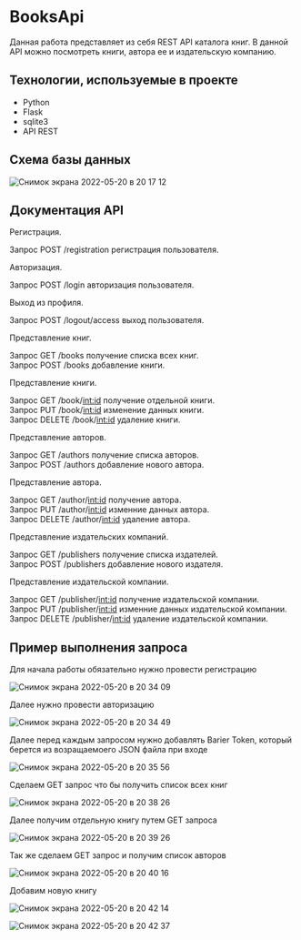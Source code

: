  # BooksApi
Данная работа представляет из себя REST API каталога книг. В данной API можно посмотреть книги, автора ее и издательскую компанию.

## Технологии, используемые в проекте

- Python
- Flask
- sqlite3
- API REST

## Схема базы данных

![Снимок экрана 2022-05-20 в 20 17 12](https://user-images.githubusercontent.com/44827871/169579620-62cc62a5-ba57-4e25-9006-aef4fc5c23c1.png)

## Документация API

Регистрация. 

Запрос POST    /registration  регистрация пользователя.  

Авторизация. 

Запрос POST    /login  авторизация пользователя. 

Выход из профиля\. 

Запрос POST    /logout/access  выход пользователя. 

Представление книг. 

Запрос GET     /books    получение списка всех книг.\
Запрос POST    /books    добавление книги.

Представление книги. 

Запрос GET     /book/<int:id>  получение отдельной книги.\
Запрос PUT     /book/<int:id>  изменение данных книги.\
Запрос DELETE  /book/<int:id>  удаление книги.

Представление авторов. 

Запрос GET     /authors  получение списка авторов.\
Запрос POST    /authors  добавление нового автора. 

Представление автора.  

Запрос GET     /author/<int:id>  получение автора.\
Запрос PUT     /author/<int:id>  изменние данных автора.\
Запрос DELETE  /author/<int:id>  удаление автора. 
  
Представление издательских компаний. 

Запрос GET     /publishers  получение списка издателей.\
Запрос POST    /publishers  добавление нового издателя. 

Представление издательской компании. 

Запрос GET     /publisher/<int:id>  получение издательской компании.\
Запрос PUT     /publisher/<int:id>  изменние данных издательской компании.\
Запрос DELETE  /publisher/<int:id>  удаление издательской компании. 

## Пример выполнения запроса

Для начала работы обязательно нужно провести регистрацию

![Снимок экрана 2022-05-20 в 20 34 09](https://user-images.githubusercontent.com/44827871/169582018-b5466830-961d-483c-961e-33c2906f6d1b.png)


Далее нужно провести авторизацию

![Снимок экрана 2022-05-20 в 20 34 49](https://user-images.githubusercontent.com/44827871/169582118-70b852b0-53a0-47dc-8644-879f832cb953.png)

Далее перед каждым запросом нужно добавлять Barier Token, который берется из возращаемоего JSON файла при входе

![Снимок экрана 2022-05-20 в 20 35 56](https://user-images.githubusercontent.com/44827871/169582247-047f5e18-c535-4e39-9ea1-f49e8240b950.png)

Сделаем GET запрос что бы получить список всех книг

![Снимок экрана 2022-05-20 в 20 38 26](https://user-images.githubusercontent.com/44827871/169582607-046790fb-e5b9-4362-a8fc-8f67505ee72d.png)

Далее получим отдельную книгу путем GET запроса

![Снимок экрана 2022-05-20 в 20 39 26](https://user-images.githubusercontent.com/44827871/169582719-f0a9937f-84dd-4e49-b46a-edd4ca387160.png)

Так же сделаем GET запрос и получим список авторов

![Снимок экрана 2022-05-20 в 20 40 16](https://user-images.githubusercontent.com/44827871/169582834-764f89a6-d977-43f5-9993-c58db3ed4eb4.png)

Добавим новую книгу

![Снимок экрана 2022-05-20 в 20 42 14](https://user-images.githubusercontent.com/44827871/169583146-a77f2b88-701a-466b-b9c3-554d8d84da72.png)

![Снимок экрана 2022-05-20 в 20 42 37](https://user-images.githubusercontent.com/44827871/169583205-055964ca-edcf-4f84-938f-53a991ac8698.png)

